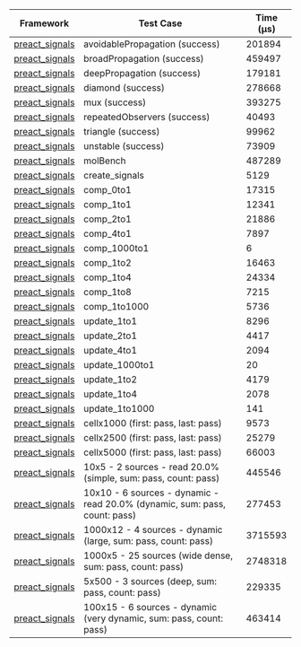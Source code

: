 | Framework | Test Case | Time (μs) |
| --- | --- | --- |
| [preact_signals](https://pub.dev/packages/preact_signals) | avoidablePropagation (success) | 201894 |
| [preact_signals](https://pub.dev/packages/preact_signals) | broadPropagation (success) | 459497 |
| [preact_signals](https://pub.dev/packages/preact_signals) | deepPropagation (success) | 179181 |
| [preact_signals](https://pub.dev/packages/preact_signals) | diamond (success) | 278668 |
| [preact_signals](https://pub.dev/packages/preact_signals) | mux (success) | 393275 |
| [preact_signals](https://pub.dev/packages/preact_signals) | repeatedObservers (success) | 40493 |
| [preact_signals](https://pub.dev/packages/preact_signals) | triangle (success) | 99962 |
| [preact_signals](https://pub.dev/packages/preact_signals) | unstable (success) | 73909 |
| [preact_signals](https://pub.dev/packages/preact_signals) | molBench | 487289 |
| [preact_signals](https://pub.dev/packages/preact_signals) | create_signals | 5129 |
| [preact_signals](https://pub.dev/packages/preact_signals) | comp_0to1 | 17315 |
| [preact_signals](https://pub.dev/packages/preact_signals) | comp_1to1 | 12341 |
| [preact_signals](https://pub.dev/packages/preact_signals) | comp_2to1 | 21886 |
| [preact_signals](https://pub.dev/packages/preact_signals) | comp_4to1 | 7897 |
| [preact_signals](https://pub.dev/packages/preact_signals) | comp_1000to1 | 6 |
| [preact_signals](https://pub.dev/packages/preact_signals) | comp_1to2 | 16463 |
| [preact_signals](https://pub.dev/packages/preact_signals) | comp_1to4 | 24334 |
| [preact_signals](https://pub.dev/packages/preact_signals) | comp_1to8 | 7215 |
| [preact_signals](https://pub.dev/packages/preact_signals) | comp_1to1000 | 5736 |
| [preact_signals](https://pub.dev/packages/preact_signals) | update_1to1 | 8296 |
| [preact_signals](https://pub.dev/packages/preact_signals) | update_2to1 | 4417 |
| [preact_signals](https://pub.dev/packages/preact_signals) | update_4to1 | 2094 |
| [preact_signals](https://pub.dev/packages/preact_signals) | update_1000to1 | 20 |
| [preact_signals](https://pub.dev/packages/preact_signals) | update_1to2 | 4179 |
| [preact_signals](https://pub.dev/packages/preact_signals) | update_1to4 | 2078 |
| [preact_signals](https://pub.dev/packages/preact_signals) | update_1to1000 | 141 |
| [preact_signals](https://pub.dev/packages/preact_signals) | cellx1000 (first: pass, last: pass) | 9573 |
| [preact_signals](https://pub.dev/packages/preact_signals) | cellx2500 (first: pass, last: pass) | 25279 |
| [preact_signals](https://pub.dev/packages/preact_signals) | cellx5000 (first: pass, last: pass) | 66003 |
| [preact_signals](https://pub.dev/packages/preact_signals) | 10x5 - 2 sources - read 20.0% (simple, sum: pass, count: pass) | 445546 |
| [preact_signals](https://pub.dev/packages/preact_signals) | 10x10 - 6 sources - dynamic - read 20.0% (dynamic, sum: pass, count: pass) | 277453 |
| [preact_signals](https://pub.dev/packages/preact_signals) | 1000x12 - 4 sources - dynamic (large, sum: pass, count: pass) | 3715593 |
| [preact_signals](https://pub.dev/packages/preact_signals) | 1000x5 - 25 sources (wide dense, sum: pass, count: pass) | 2748318 |
| [preact_signals](https://pub.dev/packages/preact_signals) | 5x500 - 3 sources (deep, sum: pass, count: pass) | 229335 |
| [preact_signals](https://pub.dev/packages/preact_signals) | 100x15 - 6 sources - dynamic (very dynamic, sum: pass, count: pass) | 463414 |
